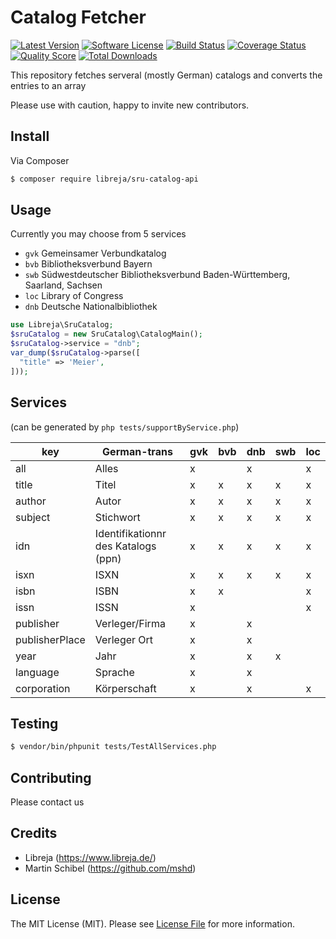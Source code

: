 # Catalog Fetcher

[![Latest Version](https://img.shields.io/github/release/libreja/sru-catalog-api.svg?style=flat-square)](https://github.com/libreja/sru-catalog-api/releases)
[![Software License](https://img.shields.io/badge/license-MIT-brightgreen.svg?style=flat-square)](LICENSE.md)
[![Build Status](https://img.shields.io/travis/libreja/sru-catalog-api/master.svg?style=flat-square)](https://travis-ci.org/libreja/sru-catalog-api)
[![Coverage Status](https://img.shields.io/scrutinizer/coverage/g/libreja/sru-catalog-api.svg?style=flat-square)](https://scrutinizer-ci.com/g/libreja/sru-catalog-api/code-structure)
[![Quality Score](https://img.shields.io/scrutinizer/g/libreja/sru-catalog-api.svg?style=flat-square)](https://scrutinizer-ci.com/g/libreja/sru-catalog-api)
[![Total Downloads](https://img.shields.io/packagist/dt/league/skeleton.svg?style=flat-square)](https://packagist.org/packages/league/skeleton)

This repository fetches serveral (mostly German) catalogs and converts the entries to an array

Please use with caution, happy to invite new contributors.

## Install

Via Composer

``` bash
$ composer require libreja/sru-catalog-api
```

## Usage

Currently you may choose from 5 services
* ```gvk``` Gemeinsamer Verbundkatalog
* ```bvb``` Bibliotheksverbund Bayern
* ```swb``` Südwestdeutscher Bibliotheksverbund Baden-Württemberg, Saarland, Sachsen
* ```loc``` Library of Congress
* ```dnb``` Deutsche Nationalbibliothek

``` php
use Libreja\SruCatalog;
$sruCatalog = new SruCatalog\CatalogMain();
$sruCatalog->service = "dnb";
var_dump($sruCatalog->parse([
  "title" => 'Meier',
]));
```
## Services

(can be generated by ```php tests/supportByService.php```)

| key | German-trans | gvk | bvb | dnb | swb | loc |
|-|-|-|-|-|-|-|
| all | Alles | x |  | x |  | x |
| title | Titel | x | x | x | x | x |
| author | Autor | x | x | x | x | x |
| subject | Stichwort | x | x | x | x | x |
| idn | Identifikationnr des Katalogs (ppn) | x | x | x | x | x |
| isxn | ISXN | x | x | x | x | x |
| isbn | ISBN | x | x |  |  | x |
| issn | ISSN | x |  |  |  | x |
| publisher | Verleger/Firma | x |  | x |  |  |
| publisherPlace | Verleger Ort | x |  | x |  |  |
| year | Jahr | x |  | x | x |  |
| language | Sprache | x |  | x |  |  |
| corporation | Körperschaft | x |  | x |  | x |m

## Testing

``` bash
$ vendor/bin/phpunit tests/TestAllServices.php
```

## Contributing

Please contact us

## Credits

- Libreja (https://www.libreja.de/)
- Martin Schibel (https://github.com/mshd)

## License

The MIT License (MIT). Please see [License File](LICENSE.md) for more information.
